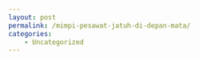 ```yaml
---
layout: post
permalink: /mimpi-pesawat-jatuh-di-depan-mata/
categories:
    - Uncategorized
---
```


